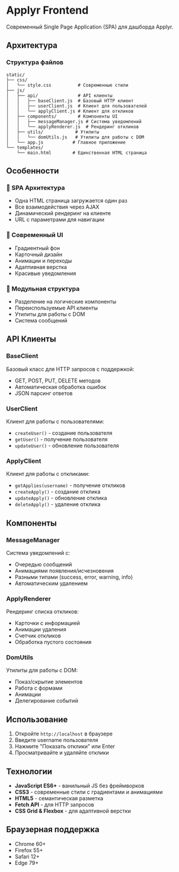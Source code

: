 # Applyr Frontend

Современный Single Page Application (SPA) для дашборда Applyr.

## Архитектура

### Структура файлов
```
static/
├── css/
│   └── style.css          # Современные стили
├── js/
│   ├── api/               # API клиенты
│   │   ├── baseClient.js  # Базовый HTTP клиент
│   │   ├── userClient.js  # Клиент для пользователей
│   │   └── applyClient.js # Клиент для откликов
│   ├── components/        # Компоненты UI
│   │   ├── messageManager.js # Система уведомлений
│   │   └── applyRenderer.js  # Рендеринг откликов
│   ├── utils/            # Утилиты
│   │   └── domUtils.js   # Утилиты для работы с DOM
│   └── app.js           # Главное приложение
└── templates/
    └── main.html        # Единственная HTML страница
```

## Особенности

### 🚀 SPA Архитектура
- Одна HTML страница загружается один раз
- Все взаимодействия через AJAX
- Динамический рендеринг на клиенте
- URL с параметрами для навигации

### 🎨 Современный UI
- Градиентный фон
- Карточный дизайн
- Анимации и переходы
- Адаптивная верстка
- Красивые уведомления

### 🔧 Модульная структура
- Разделение на логические компоненты
- Переиспользуемые API клиенты
- Утилиты для работы с DOM
- Система сообщений

## API Клиенты

### BaseClient
Базовый класс для HTTP запросов с поддержкой:
- GET, POST, PUT, DELETE методов
- Автоматическая обработка ошибок
- JSON парсинг ответов

### UserClient
Клиент для работы с пользователями:
- `createUser()` - создание пользователя
- `getUser()` - получение пользователя
- `updateUser()` - обновление пользователя

### ApplyClient
Клиент для работы с откликами:
- `getApplies(username)` - получение откликов
- `createApply()` - создание отклика
- `updateApply()` - обновление отклика
- `deleteApply()` - удаление отклика

## Компоненты

### MessageManager
Система уведомлений с:
- Очередью сообщений
- Анимациями появления/исчезновения
- Разными типами (success, error, warning, info)
- Автоматическим удалением

### ApplyRenderer
Рендеринг списка откликов:
- Карточки с информацией
- Анимации удаления
- Счетчик откликов
- Обработка пустого состояния

### DomUtils
Утилиты для работы с DOM:
- Показ/скрытие элементов
- Работа с формами
- Анимации
- Делегирование событий

## Использование

1. Откройте `http://localhost` в браузере
2. Введите username пользователя
3. Нажмите "Показать отклики" или Enter
4. Просматривайте и удаляйте отклики

## Технологии

- **JavaScript ES6+** - ванильный JS без фреймворков
- **CSS3** - современные стили с градиентами и анимациями
- **HTML5** - семантическая разметка
- **Fetch API** - для HTTP запросов
- **CSS Grid & Flexbox** - для адаптивной верстки

## Браузерная поддержка

- Chrome 60+
- Firefox 55+
- Safari 12+
- Edge 79+ 
